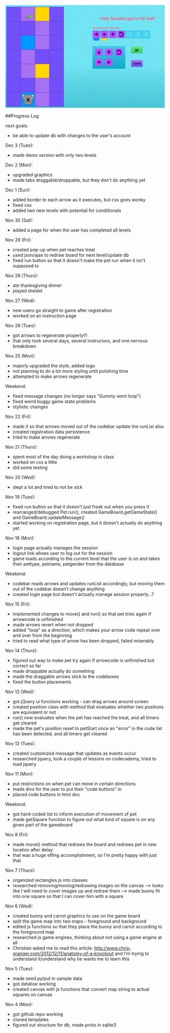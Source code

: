 ![Alt text](/misc/screen_shot.jpg "Level Six image")



##Progress Log

next goals:
- be able to update db with changes to the user's account

Dec 3 (Tues):
- made demo version with only two levels

Dec 2 (Mon):
- upgraded graphics
- made tabs draggable/droppable, but they don't do anything yet

Dec 1 (Sun):
- added border to each arrow as it executes, but css goes wonky
- fixed css
- added two new levels with potential for conditionals

Nov 30 (Sat):
- added a page for when the user has completed all levels

Nov 29 (Fri):
- created pop-up when pet reaches treat
- used json/ajax to redraw board for next level/update db
- fixed run button so that it doesn't make the pet run when it isn't supposed to

Nov 28 (Thurs):
- ate thanksgiving dinner
- played dreidel

Nov 27 (Wed):
- new users go straight to game after registration
- worked on an instruction page

Nov 26 (Tues):
- got arrows to regenerate properly!!!
- that only took several days, several instructors, and one nervous breakdown

Nov 25 (Mon):
- majorly upgraded the style, added logo
- not planning to do a lot more styling until polishing time
- attempted to make arrows regenerate

Weekend:
- fixed message changes (no longer says "Gummy went loop")
- fixed weird buggy game state problems
- stylistic changes

Nov 22 (Fri):
- made it so that arrows moved out of the codebar update the runList also
- created registration data persistence
- tried to make arrows regenerate

Nov 21 (Thurs):
- spent most of the day doing a workshop in class
- worked on css a little
- did some testing

Nov 20 (Wed): 
- slept a lot and tried to not be sick

Nov 19 (Tues):
- fixed run button so that it doesn't just freak out when you press it
- rearranged/debugged Pet.run(), created GameBoard.getGameState() and GameBoard.updateMessage()
- started working on registration page, but it doesn't actually do anything yet

Nov 18 (Mon):
- login page actually manages the session
- logout link allows user to log out for the session
- game loads according to the current level that the user is on and takes their pettype, petname, petgender from the database

Weekend:
- codebar reads arrows and updates runList accordingly, but moving them out of the codebar doesn't change anything
- created login page but doesn't actually manage session properly...?

Nov 15 (Fri):
- implemented changes to move() and run() so that pet tries again if arrowcode is unfinished
- made arrows revert when not dropped
- added "loop" as a direction, which makes your arrow code repeat over and over from the beginning
- tried to read what type of arrow has been dropped, failed miserably

Nov 14 (Thurs):
- figured out way to make pet try again if arrowcode is unfinished but correct so far
- made droppable actually do something
- made the draggable arrows stick to the codeboxes
- fixed the button placements

Nov 13 (Wed):
- got jQuery ui functions working - can drag arrows around screen
- created position class with method that evaluates whether two positions are equivalent or not
- run() now evaluates when the pet has reached the treat, and all timers get cleared
- made the pet's position reset to petStart once an "error" in the code list has been detected, and all timers get cleared

Nov 12 (Tues):
- created customized message that updates as events occur
- researched jquery, took a couple of lessons on codecademy, tried to load jquery

Nov 11 (Mon):
- put restrictions on when pet can move in certain directions
- made divs for the user to put their "code buttons" in
- placed code buttons in html doc

Weekend:
- got hard-coded list to inform execution of movement of pet
- made getSquare function to figure out what kind of square is on any given part of the gameboard

Nov 8 (Fri):
- made move() method that redraws the board and redraws pet in new location after delay
- that was a huge effing accomplishment, so I'm pretty happy with just that

Nov 7 (Thurs):
- organized rectangles.js into classes
- researched removing/moving/redrawing images on the canvas
    --> looks like I will need to cover images up and redraw them
    --> made bunny fit into one square so that I can cover him with a square

Nov 6 (Wed):
- created bunny and carrot graphics to use on the game board
- split the game map into two maps - foreground and background
- edited js functions so that they place the bunny and carrot according to the foreground map
- researched js game engines, thinking about not using a game engine at all
- Christian asked me to read this article: http://www.chris-granger.com/2012/12/11/anatomy-of-a-knockout and I'm trying to understand it/understand why he wants me to learn this

Nov 5 (Tues):
- made seed.py/put in sample data
- got databse working
- created canvas with js functions that convert map string to actual squares on canvas

Nov 4 (Mon):
- got github repo working
- cloned templates
- figured out structure for db, made proto in sqlite3
